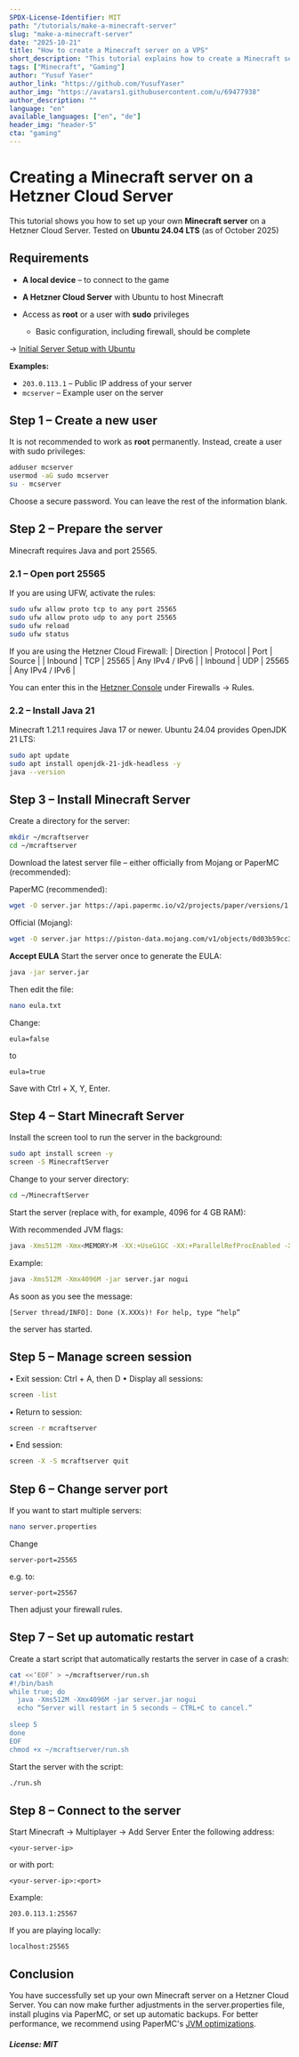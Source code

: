 ```yaml
---
SPDX-License-Identifier: MIT
path: "/tutorials/make-a-minecraft-server"
slug: "make-a-minecraft-server"
date: "2025-10-21"
title: "How to create a Minecraft server on a VPS"
short_description: "This tutorial explains how to create a Minecraft server on a VPS or a dedicated server"
tags: ["Minecraft", "Gaming"]
author: "Yusuf Yaser"
author_link: "https://github.com/YusufYaser"
author_img: "https://avatars1.githubusercontent.com/u/69477938"
author_description: ""
language: "en"
available_languages: ["en", "de"]
header_img: "header-5"
cta: "gaming"
---
```



# Creating a Minecraft server on a Hetzner Cloud Server

This tutorial shows you how to set up your own **Minecraft server** on a Hetzner Cloud Server.
Tested on **Ubuntu 24.04 LTS** (as of October 2025)


## Requirements
* **A local device** – to connect to the game
* **A Hetzner Cloud Server** with Ubuntu to host Minecraft
      
* Access as **root** or a user with **sudo** privileges  
  * Basic configuration, including firewall, should be complete
  
→ [Initial Server Setup with Ubuntu](https://community.hetzner.com/tutorials/howto-initial-setup-ubuntu#introduction)

**Examples:**
* `203.0.113.1` – Public IP address of your server
* `mcserver` – Example user on the server


## Step 1 – Create a new user
It is not recommended to work as **root** permanently.
Instead, create a user with sudo privileges:

```bash
adduser mcserver
usermod -aG sudo mcserver
su - mcserver
```

Choose a secure password. You can leave the rest of the information blank.

## Step 2 – Prepare the server

Minecraft requires Java and port 25565.

### 2.1 – Open port 25565

If you are using UFW, activate the rules:

```bash
sudo ufw allow proto tcp to any port 25565
sudo ufw allow proto udp to any port 25565
sudo ufw reload
sudo ufw status
```

If you are using the Hetzner Cloud Firewall:
| Direction | Protocol | Port | Source |
| Inbound | TCP | 25565 | Any IPv4 / IPv6 |
| Inbound | UDP | 25565 | Any IPv4 / IPv6 |

You can enter this in the [Hetzner Console](https://console.hetzner.com) under Firewalls → Rules.

### 2.2 – Install Java 21

Minecraft 1.21.1 requires Java 17 or newer. Ubuntu 24.04 provides OpenJDK 21 LTS:

```bash
sudo apt update
sudo apt install openjdk-21-jdk-headless -y
java --version
```

## Step 3 – Install Minecraft Server

Create a directory for the server:

```bash
mkdir ~/mcraftserver
cd ~/mcraftserver
```

Download the latest server file – either officially from Mojang or PaperMC (recommended):

PaperMC (recommended):

```bash
wget -O server.jar https://api.papermc.io/v2/projects/paper/versions/1.21.1/builds/120/downloads/paper-1.21.1-120.jar
```

Official (Mojang):

```bash
wget -O server.jar https://piston-data.mojang.com/v1/objects/0d03b59cc3e1eecbcb5b0b6f0c79e6a19c6b01ce/server.jar
```

**Accept EULA**
Start the server once to generate the EULA:

```bash
java -jar server.jar
```

Then edit the file:

```bash
nano eula.txt
```
Change:
```
eula=false
```
to
```
eula=true
```
Save with Ctrl + X, Y, Enter.

## Step 4 – Start Minecraft Server

Install the screen tool to run the server in the background:

```bash
sudo apt install screen -y
screen -S MinecraftServer
```

Change to your server directory:

```bash
cd ~/MinecraftServer
```
Start the server (replace <MEMORY> with, for example, 4096 for 4 GB RAM):

With recommended JVM flags:

```bash
java -Xms512M -Xmx<MEMORY>M -XX:+UseG1GC -XX:+ParallelRefProcEnabled -XX:MaxGCPauseMillis=200 -XX:+AlwaysPreTouch -jar server.jar nogui
```

Example:
```bash
java -Xms512M -Xmx4096M -jar server.jar nogui
```

As soon as you see the message:

```
[Server thread/INFO]: Done (X.XXXs)! For help, type “help”
```
the server has started.

## Step 5 – Manage screen session

•   Exit session: Ctrl + A, then D
•   Display all sessions:
```bash
screen -list
```
•   Return to session:
```bash
screen -r mcraftserver
```
•   End session:
```bash
screen -X -S mcraftserver quit
```

## Step 6 – Change server port

If you want to start multiple servers:
```bash
nano server.properties
```
Change
```
server-port=25565
```
e.g. to:
```
server-port=25567
```
Then adjust your firewall rules.

## Step 7 – Set up automatic restart

Create a start script that automatically restarts the server in case of a crash:

```bash
cat <<‘EOF’ > ~/mcraftserver/run.sh
#!/bin/bash
while true; do
  java -Xms512M -Xmx4096M -jar server.jar nogui
  echo “Server will restart in 5 seconds – CTRL+C to cancel.”
  
sleep 5
done
EOF
chmod +x ~/mcraftserver/run.sh
```

Start the server with the script:

```bash
./run.sh
```

## Step 8 – Connect to the server

Start Minecraft → Multiplayer → Add Server
Enter the following address:
```
<your-server-ip>
```
or with port:
```
<your-server-ip>:<port> 
```
Example:
```
203.0.113.1:25567
```
If you are playing locally:
```
localhost:25565
```

## Conclusion
You have successfully set up your own Minecraft server on a Hetzner Cloud Server.
You can now make further adjustments in the server.properties file, install plugins via PaperMC, or set up automatic backups.
For better performance, we recommend using PaperMC's [JVM optimizations](https://docs.papermc.io/paper/aikars-flags/).

##### License: MIT

<!---

Contributors's Certificate of Origin

By making a contribution to this project, I certify that:

(a) The contribution was created in whole or in part by me and I have
    the right to submit it under the license indicated in the file; or

(b) The contribution is based upon previous work that, to the best of my
    knowledge, is covered under an appropriate license and I have the
    right under that license to submit that work with modifications,
    whether created in whole or in part by me, under the same license
    (unless I am permitted to submit under a different license), as
    indicated in the file; or

(c) The contribution was provided directly to me by some other person
    who certified (a), (b) or (c) and I have not modified it.

(d) I understand and agree that this project and the contribution are
    public and that a record of the contribution (including all personal
    information I submit with it, including my sign-off) is maintained
    indefinitely and may be redistributed consistent with this project
    or the license(s) involved.

Signed-off-by: [Yusuf Yaser me@yusufyaser.xyz]